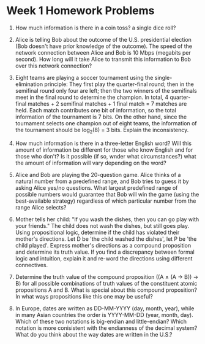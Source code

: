 # Week 1 Homework Problems

1. How much information is there in a coin toss? a single dice roll?

2. Alice is telling Bob about the outcome of the U.S. presidential election (Bob doesn't have prior knowledge of the outcome). The speed of the network connection between Alice and Bob is 10 Mbps (megabits per second). How long will it take Alice to transmit this information to Bob over this network connection?

3. Eight teams are playing a soccer tournament using the single-elimination principle: They first play the quarter-final round; then in the semifinal round only four are left; then the two winners of the semifinals meet in the final round to determine the champion. In total, 4 quarter-final matches + 2 semifinal matches + 1 final match = 7 matches are held. Each match contributes one bit of information, so the total information of the tournament is 7 bits. On the other hand, since the tournament selects one champion out of eight teams, the information of the tournament should be log<sub>2</sub>(8) = 3 bits. Explain the inconsistency.

4. How much information is there in a three-letter English word? Will this amount of information be different for those who know English and for those who don't? Is it possible (if so, wnder what circumstances?) what the amount of information will vary depending on the word?

5. Alice and Bob are playing the 20-question game. Alice thinks of a natural number from a predefined range, and Bob tries to guess it by asking Alice yes/no questions. What largest predefined range of possible numbers would guarantee that Bob will win the game (using the best-available strategy) regardless of which particular number from the range Alice selects?

6. Mother tells her child: "If you wash the dishes, then you can go play with your friends." The child does not wash the dishes, but still goes play. Using propositional logic, determine if the child has violated their mother's directions. Let D be 'the child washed the dishes', let P be 'the child played'. Express mother's directions as a compound proposition and determine its truth value. If you find a discrepancy between formal logic and intuition, explain it and re-word the directions using different connectives.

7. Determine the truth value of the compound proposition ((A ∧ (A → B)) → B) for all possible combinations of truth values of the constituent atomic propositions A and B. What is special about this compound proposition? In what ways propositions like this one may be useful?

8. In Europe, dates are written as DD-MM-YYYY (day, month, year), while in many Asian countries the order is YYYY-MM-DD (year, month, day). Which of these two notations is big-endian and little-endian? Which notation is more conisistent with the endianness of the decimal system? What do you think about the way dates are written in the U.S.?


